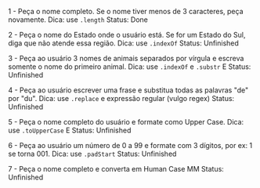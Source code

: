 1 - Peça o nome completo. Se o nome tiver menos de 3 caracteres, peça novamente. Dica: use `.length` 
Status: Done

2 - Peça o nome do Estado onde o usuário está. Se for um Estado do Sul, diga que não atende essa região. Dica: use `.indexOf`
Status: Unfinished

3 - Peça ao usuário 3 nomes de animais separados por vírgula e escreva somente o nome do primeiro animal. Dica: use `.indexOf` e `.substr` E
Status: Unfinished

4 - Peça ao usuário escrever uma frase e substitua todas as palavras "de" por "du". Dica: use `.replace` e expressão regular (vulgo regex)
Status: Unfinished

5 - Peça o nome completo do usuário e formate como Upper Case. Dica: use `.toUpperCase` E
Status: Unfinished

6 - Peça ao usuário um número de 0 a 99 e formate com 3 dígitos, por ex: 1 se torna 001. Dica: use `.padStart`
Status: Unfinished

7 - Peça o nome completo e converta em Human Case MM
Status: Unfinished
